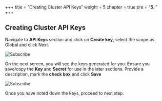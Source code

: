 +++
title = "Creating Cluster API Keys"
weight = 5
chapter = true
pre = "<b>5. </b>"
+++

## Creating Cluster API Keys

Navigate to **API Keys** section and click on **Create key**, select the scope as Global and click Next.

![Subscribe](/images/createAPI/1.png)

On the next screen, you will see the keys generated for you. Ensure you save/copy the **Key** and **Secret** for use in the later sections. Provide a description, mark the **check box** and click **Save**

![Subscribe](/images/createAPI/2.png)

Once you have noted down the keys, proceed to next step.
